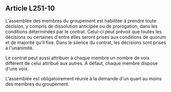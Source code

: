 Article L251-10
----
L'assemblée des membres du groupement est habilitée à prendre toute décision, y
compris de dissolution anticipée ou de prorogation, dans les conditions
déterminées par le contrat. Celui-ci peut prévoir que toutes les décisions ou
certaines d'entre elles seront prises aux conditions de quorum et de majorité
qu'il fixe. Dans le silence du contrat, les décisions sont prises à l'unanimité.

Le contrat peut aussi attribuer à chaque membre un nombre de voix différent de
celui attribué aux autres. A défaut, chaque membre dispose d'une voix.

L'assemblée est obligatoirement réunie à la demande d'un quart au moins des
membres du groupement.
